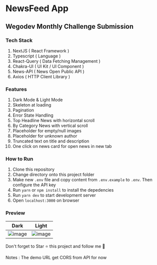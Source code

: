 # NewsFeed App
## Wegodev Monthly Challenge Submission

### Tech Stack
1. NextJS ( React Framework )
2. Typescript ( Language ) 
3. React-Query ( Data Fetching Management )
4. Chakra-UI ( UI Kit / UI Component )
5. News-API ( News Open Public API )
6. Axios ( HTTP Client Library )

### Features
1. Dark Mode & Light Mode
2. Skeleton at loading
3. Pagination
4. Error State Handling
5. Top Headline News with horizontal scroll
6. By Category News with vertical scroll
7. Placeholder for empty/null images
8. Placeholder for unknown author
9. Truncated text on title and description
10. One click on news card for open news in new tab

### How to Run
1. Clone this repository
2. Change directory onto this project folder
3. Make new `.env` file and copy content from `.env.example` to `.env`. Then configure the API key
4. Run `yarn` or `npm install` to install the depedencies
5. Run `yarn dev` to start development server
6. Open `localhost:3000` on browser

### Preview
|Dark|Light|
|---|---|
|![image](https://user-images.githubusercontent.com/34903088/112342908-3d677a80-8cf5-11eb-9de6-a97a71f3b633.png)|![image](https://user-images.githubusercontent.com/34903088/112342927-40fb0180-8cf5-11eb-8f49-4496c902eda8.png)|

Don't forget to Star ⭐ this project and follow me 🤙

Notes : The demo URL get CORS from API for now


